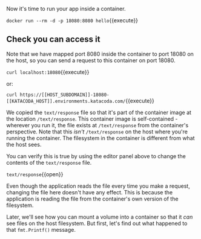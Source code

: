 Now it's time to run your app inside a container. 

`docker run --rm -d -p 18080:8080 hello`{{execute}}

## Check you can access it

Note that we have mapped port 8080 inside the container to port 18080 on the host, so you can send a request to this container on port 18080.

`curl localhost:18080`{{execute}}

or:

`curl https://[[HOST_SUBDOMAIN]]-18080-[[KATACODA_HOST]].environments.katacoda.com/`{{execute}}


We copied the `text/response` file so that it's part of the container image at the location `/text/response`. This container image is self-contained - wherever you run it, the file exists at `/text/response` from the container's perspective. Note that this *isn't* `/text/response` on the host where you're running the container. The filesystem in the container is different from what the host sees.

You can verify this is true by using the editor panel above to change the contents of the `text/response` file. 

`text/response`{{open}}

Even though the application reads the file every time you make a request, changing the file here doesn't have any effect. This is because the application is reading the file from the container's own version of the filesystem.

Later, we'll see how you can mount a volume into a container so that it *can* see files on the host filesystem. But first, let's find out what happened to that `fmt.Printf()` message.

